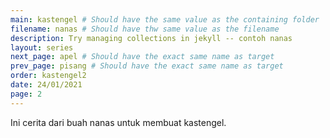 ```yaml
---
main: kastengel # Should have the same value as the containing folder
filename: nanas # Should have thw same value as the filename
description: Try managing collections in jekyll -- contoh nanas
layout: series
next_page: apel # Should have the exact same name as target
prev_page: pisang # Should have the exact same name as target
order: kastengel2
date: 24/01/2021
page: 2
---
```

Ini cerita dari buah nanas untuk membuat kastengel.